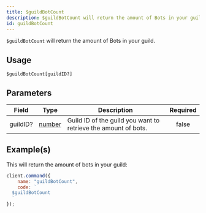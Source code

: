 ```yaml
---
title: $guildBotCount
description: $guildBotCount will return the amount of Bots in your guild.
id: guildBotCount
---
```


`$guildBotCount` will return the amount of Bots in your guild.

## Usage

```aoi
$guildBotCount[guildID?]
```

## Parameters

| Field    | Type                                                                                              | Description                                                    | Required |
| -------- | ------------------------------------------------------------------------------------------------- | -------------------------------------------------------------- | :------: |
| guildID? | [number](https://developer.mozilla.org/en-US/docs/Web/JavaScript/Reference/Global_Objects/Number) | Guild ID of the guild you want to retrieve the amount of bots. |  false   |

## Example(s)

This will return the amount of bots in your guild:

```javascript
client.command({
    name: "guildBotCount",
    code: `
  $guildBotCount
  `
});
```
